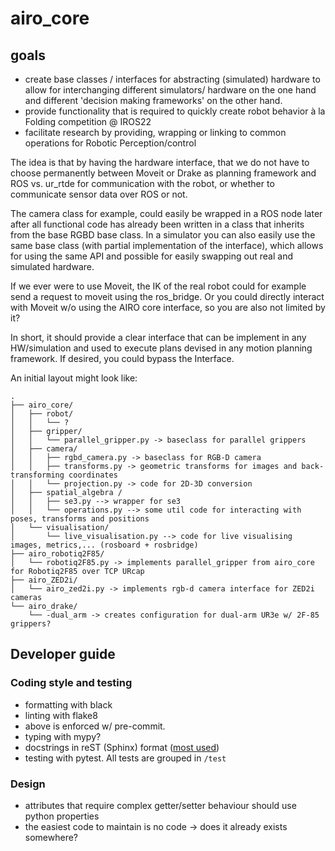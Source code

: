 # airo_core

## goals
- create base classes / interfaces for abstracting (simulated) hardware to allow for interchanging different simulators/ hardware on the one hand and different 'decision making frameworks' on the other hand.
- provide functionality that is required to quickly create robot behavior à la Folding competition @ IROS22
- facilitate research by providing, wrapping or linking to common operations for Robotic Perception/control


The idea is that by having the hardware interface, that we do not have to choose permanently between Moveit or Drake as planning framework and ROS vs. ur_rtde for communication with the robot, or whether to communicate sensor data over ROS or not.

The camera class for example, could easily be wrapped in a ROS node later after all functional code has already been written in a class that inherits from the base RGBD base class. In a simulator you can also easily use the same base class (with partial implementation of the interface), which allows for using the same API and possible for easily swapping out real and simulated hardware.

If we ever were to use Moveit, the IK of the real robot could for example send a request to moveit using the ros_bridge. Or you could directly interact with Moveit w/o using the AIRO core interface, so you are also not limited by it?

In short, it should provide a clear interface that can be implement in any HW/simulation and used to execute plans devised in any motion planning framework. If desired, you could bypass the Interface.

An initial layout might look like:
```
.
├── airo_core/
│   ├── robot/
│   │   └── ?
│   ├── gripper/
│   │   └── parallel_gripper.py -> baseclass for parallel grippers
│   ├── camera/
│   │   ├── rgbd_camera.py -> baseclass for RGB-D camera
│   │   ├── transforms.py -> geometric transforms for images and back-transforming coordinates
│   │   └── projection.py -> code for 2D-3D conversion
│   ├── spatial_algebra /
│   │   ├── se3.py --> wrapper for se3
│   │   └── operations.py --> some util code for interacting with poses, transforms and positions
│   └── visualisation/
│       └── live_visualisation.py --> code for live visualising images, metrics,... (rosboard + rosbridge)
├── airo_robotiq2F85/
│   └── robotiq2F85.py -> implements parallel_gripper from airo_core for Robotiq2F85 over TCP URcap
├── airo_ZED2i/
│   └── airo_zed2i.py -> implements rgb-d camera interface for ZED2i cameras
└── airo_drake/
    └── -dual_arm -> creates configuration for dual-arm UR3e w/ 2F-85 grippers?
```
## Developer guide
### Coding style and testing
- formatting with black
- linting with flake8
- above is enforced w/ pre-commit.
- typing with mypy?
- docstrings in reST (Sphinx) format ([most used](https://stackoverflow.com/questions/3898572/what-are-the-most-common-python-docstring-formats))
- testing with pytest. All tests are grouped in `/test`


### Design
- attributes that require complex getter/setter behaviour should use python properties
- the easiest code to maintain is no code -> does it already exists somewhere?